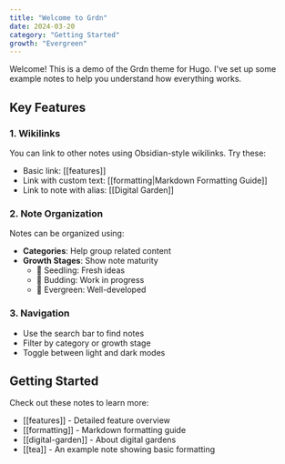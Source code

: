 ```yaml
---
title: "Welcome to Grdn"
date: 2024-03-20
category: "Getting Started"
growth: "Evergreen"
---
```


Welcome! This is a demo of the Grdn theme for Hugo. I've set up some example notes to help you understand how everything works.

## Key Features

### 1. Wikilinks
You can link to other notes using Obsidian-style wikilinks. Try these:
- Basic link: [[features]]
- Link with custom text: [[formatting|Markdown Formatting Guide]]
- Link to note with alias: [[Digital Garden]]

### 2. Note Organization
Notes can be organized using:
- **Categories**: Help group related content
- **Growth Stages**: Show note maturity
  - 🌱 Seedling: Fresh ideas
  - 🌿 Budding: Work in progress
  - 🌳 Evergreen: Well-developed

### 3. Navigation
- Use the search bar to find notes
- Filter by category or growth stage
- Toggle between light and dark modes

## Getting Started
Check out these notes to learn more:
- [[features]] - Detailed feature overview
- [[formatting]] - Markdown formatting guide
- [[digital-garden]] - About digital gardens
- [[tea]] - An example note showing basic formatting 